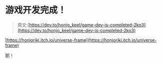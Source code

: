 # 游戏开发完成！

> 原文:[https://dev.to/honjo_keel/game-dev-is-completed-2ko3](https://dev.to/honjo_keel/game-dev-is-completed-2ko3)

[https://honjoriki.itch.io/universe-frame](https://honjoriki.itch.io/universe-frame)

耶！